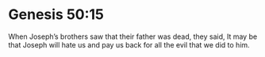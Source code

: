 # Genesis 50:15

When Joseph’s brothers saw that their father was dead, they said, It may be that Joseph will hate us and pay us back for all the evil that we did to him.
